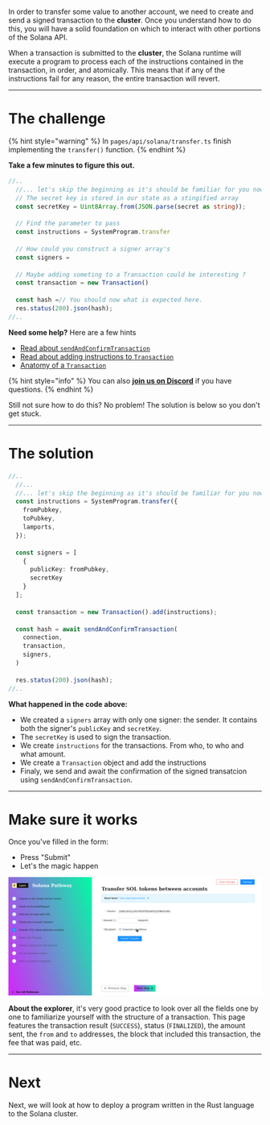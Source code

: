 In order to transfer some value to another account, we need to create and send a signed transaction to the **cluster**. Once you understand how to do this, you will have a solid foundation on which to interact with other portions of the Solana API.

When a transaction is submitted to the **cluster**, the Solana runtime will execute a program to process each of the instructions contained in the transaction, in order, and atomically. This means that if any of the instructions fail for any reason, the entire transaction will revert. 

----------------------------------

# The challenge

{% hint style="warning" %}
In `pages/api/solana/transfer.ts` finish implementing the `transfer()` function.
{% endhint %}

**Take a few minutes to figure this out.**

```typescript
//..
  //... let's skip the beginning as it's should be familiar for you now.
  // The secret key is stored in our state as a stingified array
  const secretKey = Uint8Array.from(JSON.parse(secret as string));

  // Find the parameter to pass  
  const instructions = SystemProgram.transfer

  // How could you construct a signer array's
  const signers = 

  // Maybe adding someting to a Transaction could be interesting ?
  const transaction = new Transaction()

  const hash =// You should now what is expected here.
  res.status(200).json(hash);
//..
```

**Need some help?** Here are a few hints
* [Read about `sendAndConfirmTransaction`](https://solana-labs.github.io/solana-web3.js/modules.html#sendAndConfirmTransaction)  
* [Read about adding instructions to `Transaction`](https://solana-labs.github.io/solana-web3.js/classes/Transaction.html#add)  
* [Anatomy of a `Transaction`](https://docs.solana.com/developing/programming-model/transactions)

{% hint style="info" %}
You can also [**join us on Discord**](https://discord.gg/fszyM7K) if you have questions.
{% endhint %}

Still not sure how to do this? No problem! The solution is below so you don't get stuck.

----------------------------------

# The solution

```typescript
//..
  //...
  //... let's skip the beginning as it's should be familiar for you now.
  const instructions = SystemProgram.transfer({
    fromPubkey,
    toPubkey,
    lamports,
  });
  
  const signers = [
    {
      publicKey: fromPubkey,
      secretKey
    }
  ];
  
  const transaction = new Transaction().add(instructions);
  
  const hash = await sendAndConfirmTransaction(
    connection,
    transaction,
    signers,
  )

  res.status(200).json(hash);
//..
```

**What happened in the code above:**

* We created a `signers` array with only one signer: the sender. It contains both the signer's `publicKey` and `secretKey`. 
* The `secretKey` is used to sign the transaction. 
* We create `instructions` for the transactions. From who, to who and what amount.
* We create a `Transaction` object and add the instructions
* Finaly, we send and await the confirmation of the signed transatcion using `sendAndConfirmTransaction`.

----------------------------------

# Make sure it works

Once you've filled in the form: 
* Press "Submit"
* Let's the magic happen

![](../../../.gitbook/assets/solana-transfer-v3.gif)

**About the explorer**, it's very good practice to look over all the fields one by one to familiarize yourself with the structure of a transaction. This page features the transaction result (`SUCCESS`), status (`FINALIZED`), the amount sent, the `from` and `to` addresses, the block that included this transaction, the fee that was paid, etc.

----------------------------------

# Next

Next, we will look at how to deploy a program written in the Rust language to the Solana cluster.
